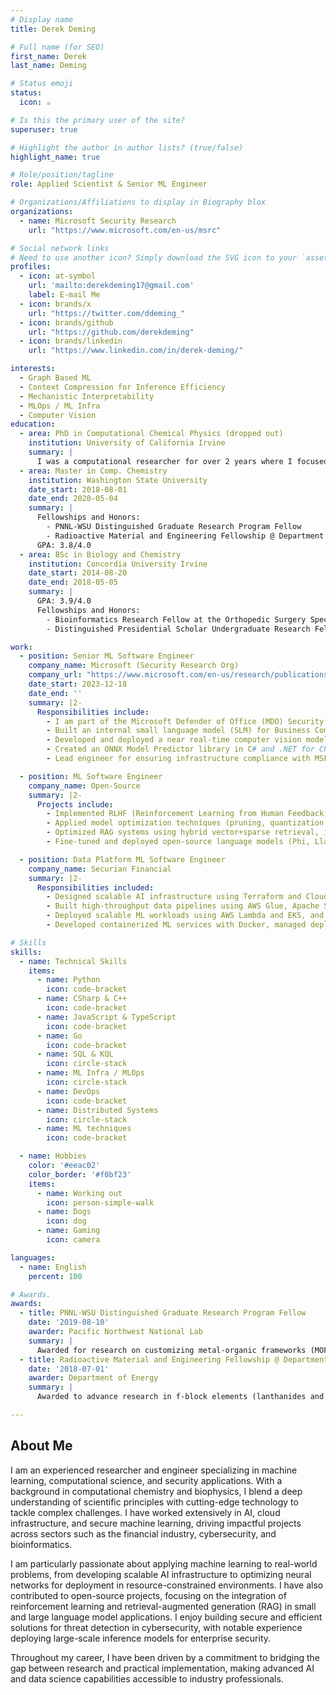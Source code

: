 ```yaml
---
# Display name
title: Derek Deming

# Full name (for SEO)
first_name: Derek
last_name: Deming

# Status emoji
status:
  icon: ☕️

# Is this the primary user of the site?
superuser: true

# Highlight the author in author lists? (true/false)
highlight_name: true

# Role/position/tagline
role: Applied Scientist & Senior ML Engineer

# Organizations/Affiliations to display in Biography blox
organizations:
  - name: Microsoft Security Research
    url: "https://www.microsoft.com/en-us/msrc"

# Social network links
# Need to use another icon? Simply download the SVG icon to your `assets/media/icons/` folder.
profiles:
  - icon: at-symbol
    url: 'mailto:derekdeming17@gmail.com'
    label: E-mail Me
  - icon: brands/x
    url: "https://twitter.com/ddeming_"
  - icon: brands/github
    url: "https://github.com/derekdeming"
  - icon: brands/linkedin
    url: "https://www.linkedin.com/in/derek-deming/"

interests:
  - Graph Based ML
  - Context Compression for Inference Efficiency
  - Mechanistic Interpretability
  - MLOps / ML Infra
  - Computer Vision
education:
  - area: PhD in Computational Chemical Physics (dropped out)
    institution: University of California Irvine
    summary: |
      I was a computational researcher for over 2 years where I focused on understanding the structural dynamics of biological systems. Most of this work was done in collaboration with wet biochem/biophysics researchers. There were a variety of related and unrelated reasons that influenced my decision to leave my PhD going into my third year. I passed all my coursework during my first 2 years with a 3.8 GPA. Ultimately, opportunities outside of my PhD seemed more promising to support myself, my family, and furthering my career. Although I left my PhD, I have not and will not stop doing research or thinking like a researcher.
  - area: Master in Comp. Chemistry 
    institution: Washington State University
    date_start: 2018-08-01
    date_end: 2020-05-04
    summary: |
      Fellowships and Honors:
        - PNNL-WSU Distinguished Graduate Research Program Fellow
        - Radioactive Material and Engineering Fellowship @ Department of Energy (DoE)
      GPA: 3.8/4.0
  - area: BSc in Biology and Chemistry
    institution: Concordia University Irvine
    date_start: 2014-08-20
    date_end: 2018-05-05
    summary: |
      GPA: 3.9/4.0
      Fellowships and Honors:
        - Bioinformatics Research Fellow at the Orthopedic Surgery Specialty Clinic
        - Distinguished Presidential Scholar Undergraduate Research Fellow

work:
  - position: Senior ML Software Engineer
    company_name: Microsoft (Security Research Org)
    company_url: "https://www.microsoft.com/en-us/research/publications/?"
    date_start: 2023-12-18
    date_end: ''
    summary: |2-
      Responsibilities include:
        - I am part of the Microsoft Defender of Office (MDO) Security Research Org at MSFT, specifically working on building out the machine learning capabilities and scalable infrastructure of the product. I am also part of the Sonar Machine Learning (Sonar ML) team, which is the full detonation platform we built for detonating threat vectors in real time.
        - Built an internal small language model (SLM) for Business Compromised Emails (BEC), Spam, and Phish detection, optimizing perception DNNs in FP16/INT8 precision for reduced computational overhead and enhanced production efficiency using NVIDIA's TensorRT and CUDA.
        - Developed and deployed a near real-time computer vision model for detecting and decoding malicious QR codes in messages, saving over 25 million dollars annually in COGs.
        - Created an ONNX Model Predictor library in C# and .NET for CPU inference, allowing sub-30 millisecond real-time inference across multiple Microsoft organizations as a NuGet package.
        - Lead engineer for ensuring infrastructure compliance with MSFT Security First Initiative (SFI), including authentication, cloud storage security, and network isolation for VMs.

  - position: ML Software Engineer
    company_name: Open-Source
    summary: |2-
      Projects include:
        - Implemented RLHF (Reinforcement Learning from Human Feedback) pipelines in Langchain, LlamaIndex, and Langraph for personalized therapy solutions at Cartha, including custom retrievers and query transformers.
        - Applied model optimization techniques (pruning, quantization, kernel fusion) for low-latency edge applications and implemented RAG systems with NVIDIA acceleration for enhanced inference performance.
        - Optimized RAG systems using hybrid vector+sparse retrieval, implementing ColBERT, HyDE, and CoT for enhanced reasoning of multi-step queries and developed custom tokenizers and embedding models for specialized security datasets.
        - Fine-tuned and deployed open-source language models (Phi, Llama, Mistral), leveraging the Unlsoth library for LoRA and quantization methods for edge deployment.

  - position: Data Platform ML Software Engineer
    company_name: Securian Financial
    summary: |2-
      Responsibilities included:
        - Designed scalable AI infrastructure using Terraform and CloudFormation, leveraging MLOps principles with CI/CD via GitHub Actions.
        - Built high-throughput data pipelines using AWS Glue, Apache Spark, and S3, and automated ETL workflows with AWS Step Functions.
        - Deployed scalable ML workloads using AWS Lambda and EKS, and built real-time data ingestion systems with Apache Kafka and Amazon Kinesis.
        - Developed containerized ML services with Docker, managed deployments using Helm charts, and configured Prometheus and Grafana for system health monitoring.

# Skills
skills:
  - name: Technical Skills
    items:
      - name: Python
        icon: code-bracket
      - name: CSharp & C++
        icon: code-bracket
      - name: JavaScript & TypeScript
        icon: code-bracket
      - name: Go
        icon: code-bracket
      - name: SQL & KQL
        icon: circle-stack
      - name: ML Infra / MLOps
        icon: circle-stack
      - name: DevOps
        icon: code-bracket
      - name: Distributed Systems
        icon: circle-stack
      - name: ML techniques
        icon: code-bracket

  - name: Hobbies
    color: '#eeac02'
    color_border: '#f0bf23'
    items:
      - name: Working out
        icon: person-simple-walk
      - name: Dogs
        icon: dog
      - name: Gaming
        icon: camera

languages:
  - name: English
    percent: 100

# Awards.
awards:
  - title: PNNL-WSU Distinguished Graduate Research Program Fellow
    date: '2019-08-10'
    awarder: Pacific Northwest National Lab
    summary: |
      Awarded for research on customizing metal-organic frameworks (MOFs) for nuclear waste separation, with funding for four years of PhD research at PNNL to optimize structural ligand components of MOFs for enhanced binding affinity to nuclear waste.
  - title: Radioactive Material and Engineering Fellowship @ Department of Energy
    date: '2018-07-01'
    awarder: Department of Energy
    summary: |
      Awarded to advance research in f-block elements (lanthanides and actinides) to understand their properties, synthesis, and real-world applications such as nuclear fuel cycles, waste remediation, and material science. Worked on optimizing metal-organic frameworks (MOFs) for radioactive waste separation and enhancing reactor efficiency.

---
```


## About Me

I am an experienced researcher and engineer specializing in machine learning, computational science, and security applications. With a background in computational chemistry and biophysics, I blend a deep understanding of scientific principles with cutting-edge technology to tackle complex challenges. I have worked extensively in AI, cloud infrastructure, and secure machine learning, driving impactful projects across sectors such as the financial industry, cybersecurity, and bioinformatics.

I am particularly passionate about applying machine learning to real-world problems, from developing scalable AI infrastructure to optimizing neural networks for deployment in resource-constrained environments. I have also contributed to open-source projects, focusing on the integration of reinforcement learning and retrieval-augmented generation (RAG) in small and large language model applications. I enjoy building secure and efficient solutions for threat detection in cybersecurity, with notable experience deploying large-scale inference models for enterprise security.

Throughout my career, I have been driven by a commitment to bridging the gap between research and practical implementation, making advanced AI and data science capabilities accessible to industry professionals.
